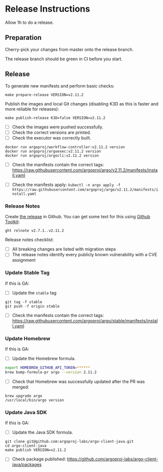 # Release Instructions

Allow 1h to do a release.

## Preparation

Cherry-pick your changes from master onto the release branch.

The release branch should be green in CI before you start.

## Release

To generate new manifests and perform basic checks:

    make prepare-release VERSION=v2.11.2

Publish the images and local Git changes (disabling K3D as this is faster and more reliable for releases):

    make publish-release K3D=false VERSION=v2.11.2
    
* [ ] Check the images were pushed successfully.
* [ ] Check the correct versions are printed.
* [ ] Check the executor was correctly built.

```
docker run argoproj/workflow-controller:v2.11.2 version
docker run argoproj/argoexec:v2.11.2 version
docker run argoproj/argocli:v2.11.2 version
```

* [ ] Check the manifests contain the correct tags: https://raw.githubusercontent.com/argoproj/argo/v2.11.2/manifests/install.yaml

* [ ] Check the manifests apply: `kubectl -n argo apply -f https://raw.githubusercontent.com/argoproj/argo/v2.11.2/manifests/install.yaml`

### Release Notes

Create [the release](https://github.com/argoproj/argo/releases) in Github. You can get some text for this using [Github Toolkit](https://github.com/alexec/github-toolkit):

    ght relnote v2.7.1..v2.11.2

Release notes checklist:

* [ ] All breaking changes are listed with migration steps
* [ ] The release notes identify every publicly known vulnerability with a CVE assignment 

### Update Stable Tag

If this is GA:

* [ ] Update the `stable` tag

```
git tag -f stable
git push -f origin stable
```

* [ ] Check the manifests contain the correct tags: https://raw.githubusercontent.com/argoproj/argo/stable/manifests/install.yaml

### Update Homebrew

If this is GA:

* [ ] Update the Homebrew formula.

```bash
export HOMEBREW_GITHUB_API_TOKEN=******
brew bump-formula-pr argo --version 2.11.2
```

* [ ] Check that Homebrew was successfully updated after the PR was merged:
 
 ```
 brew upgrade argo
 /usr/local/bin/argo version
 ```

### Update Java SDK

If this is GA:

* [ ] Update the Java SDK formula.

```
git clone git@github.com:argoproj-labs/argo-client-java.git
cd argo-client-java
make publish VERSION=v2.11.2
```

* [ ] Check package published: https://github.com/argoproj-labs/argo-client-java/packages
